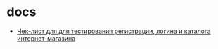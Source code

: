 # docs
* [Чек-лист для для тестирования регистрации, логина и каталога интернет-магазина](https://docs.google.com/spreadsheets/d/1G3xvwyXdDaKuP7-GNfNGixDkupJVt0a7glC2f8la-dM/edit?usp=sharing)
